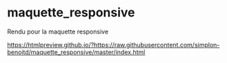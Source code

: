 # maquette_responsive
Rendu pour la maquette responsive

https://htmlpreview.github.io/?https://raw.githubusercontent.com/simplon-benoitd/maquette_responsive/master/index.html
